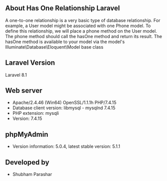 ## About Has One Relationship Laravel
A one-to-one relationship is a very basic type of database relationship. For example, a User model might be associated with one Phone model. To define this relationship, we will place a phone method on the User model. The phone method should call the hasOne method and return its result. The hasOne method is available to your model via the model's Illuminate\Database\Eloquent\Model base class

## Laravel Version
Laravel 8.1

## Web server 
- Apache/2.4.46 (Win64) OpenSSL/1.1.1h PHP/7.4.15
- Database client version: libmysql - mysqlnd 7.4.15
- PHP extension: mysqli 
- Version: 7.4.15

## phpMyAdmin 
- Version information: 5.0.4, latest stable version: 5.1.1

## Developed by
- Shubham Parashar
